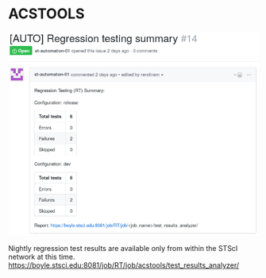 ACSTOOLS
========

![Alt text](doc/test_summary_issue.png?raw=true "Title")

Nightly regression test results are available only from within the STScI
network at this time.
https://boyle.stsci.edu:8081/job/RT/job/acstools/test_results_analyzer/
